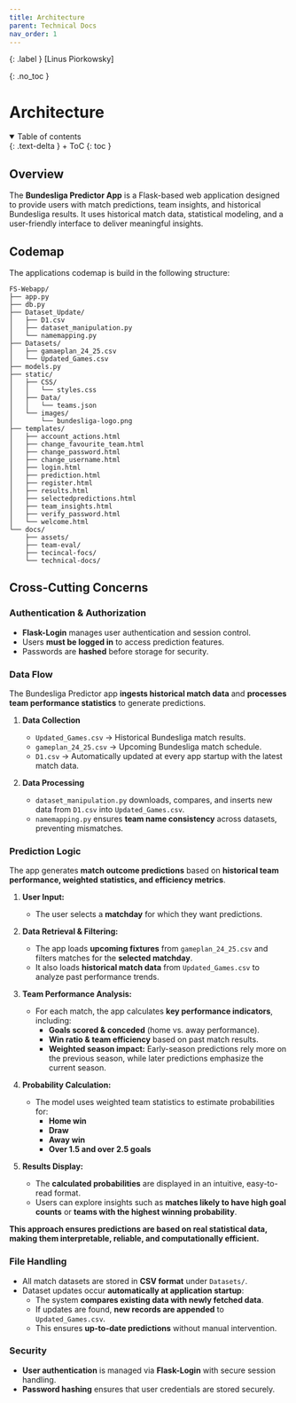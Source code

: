 ```yaml
---
title: Architecture
parent: Technical Docs
nav_order: 1
---
```


{: .label }
[Linus Piorkowsky]

{: .no_toc }
# Architecture

<details open markdown="block">
{: .text-delta }
<summary>Table of contents</summary>
+ ToC
{: toc }
</details>

## Overview

The **Bundesliga Predictor App** is a Flask-based web application designed to provide users with match predictions, team insights, and historical Bundesliga results. It uses historical match data, statistical modeling, and a user-friendly interface to deliver meaningful insights.  

## Codemap

The applications codemap is build in the following structure:

```
FS-Webapp/
├── app.py
├── db.py
├── Dataset_Update/
│   ├── D1.csv
│   ├── dataset_manipulation.py
│   └── namemapping.py
├── Datasets/
│   ├── gamaeplan_24_25.csv
│   └── Updated_Games.csv
├── models.py
├── static/
│   ├── CSS/
│   │   └── styles.css
│   ├── Data/
│   │   └── teams.json
│   └── images/
│       └── bundesliga-logo.png
├── templates/
│   ├── account_actions.html
│   ├── change_favourite_team.html
│   ├── change_password.html
│   ├── change_username.html
│   ├── login.html
│   ├── prediction.html
│   ├── register.html
│   ├── results.html
│   ├── selectedpredictions.html
│   ├── team_insights.html
│   ├── verify_password.html
│   └── welcome.html
└── docs/
    ├── assets/
    ├── team-eval/
    ├── tecincal-focs/
    └── technical-docs/
```

## Cross-Cutting Concerns  

### Authentication & Authorization  

- **Flask-Login** manages user authentication and session control.  
- Users **must be logged in** to access prediction features.  
- Passwords are **hashed** before storage for security.  

### Data Flow  

The Bundesliga Predictor app **ingests historical match data** and **processes team performance statistics** to generate predictions.  

1. **Data Collection**  
   - `Updated_Games.csv` → Historical Bundesliga match results.  
   - `gameplan_24_25.csv` → Upcoming Bundesliga match schedule.  
   - `D1.csv` → Automatically updated at every app startup with the latest match data.  

2. **Data Processing**  
   - `dataset_manipulation.py` downloads, compares, and inserts new data from `D1.csv` into `Updated_Games.csv`.  
   - `namemapping.py` ensures **team name consistency** across datasets, preventing mismatches.  

### Prediction Logic  

The app generates **match outcome predictions** based on **historical team performance, weighted statistics, and efficiency metrics**.  

1. **User Input:**  
   - The user selects a **matchday** for which they want predictions.  

2. **Data Retrieval & Filtering:**  
   - The app loads **upcoming fixtures** from `gameplan_24_25.csv` and filters matches for the **selected matchday**.  
   - It also loads **historical match data** from `Updated_Games.csv` to analyze past performance trends.  

3. **Team Performance Analysis:**  
   - For each match, the app calculates **key performance indicators**, including:  
     - **Goals scored & conceded** (home vs. away performance).  
     - **Win ratio & team efficiency** based on past match results.  
     - **Weighted season impact:** Early-season predictions rely more on the previous season, while later predictions emphasize the current season.  

4. **Probability Calculation:**  
   - The model uses weighted team statistics to estimate probabilities for:  
     - **Home win**  
     - **Draw**  
     - **Away win**  
     - **Over 1.5 and over 2.5 goals**  

5. **Results Display:**  
   - The **calculated probabilities** are displayed in an intuitive, easy-to-read format.  
   - Users can explore insights such as **matches likely to have high goal counts** or **teams with the highest winning probability**.  

**This approach ensures predictions are based on real statistical data, making them interpretable, reliable, and computationally efficient.**  

### File Handling  

- All match datasets are stored in **CSV format** under `Datasets/`.  
- Dataset updates occur **automatically at application startup**:  
  - The system **compares existing data with newly fetched data**.  
  - If updates are found, **new records are appended** to `Updated_Games.csv`.  
  - This ensures **up-to-date predictions** without manual intervention.  

### Security  

- **User authentication** is managed via **Flask-Login** with secure session handling.  
- **Password hashing** ensures that user credentials are stored securely.
  

